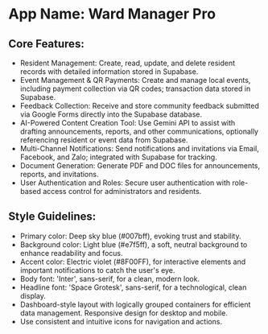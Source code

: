 # **App Name**: Ward Manager Pro

## Core Features:

- Resident Management: Create, read, update, and delete resident records with detailed information stored in Supabase.
- Event Management & QR Payments: Create and manage local events, including payment collection via QR codes; transaction data stored in Supabase.
- Feedback Collection: Receive and store community feedback submitted via Google Forms directly into the Supabase database.
- AI-Powered Content Creation Tool: Use Gemini API to assist with drafting announcements, reports, and other communications, optionally referencing resident or event data from Supabase.
- Multi-Channel Notifications: Send notifications and invitations via Email, Facebook, and Zalo; integrated with Supabase for tracking.
- Document Generation: Generate PDF and DOC files for announcements, reports, and invitations.
- User Authentication and Roles: Secure user authentication with role-based access control for administrators and residents.

## Style Guidelines:

- Primary color: Deep sky blue (#007bff), evoking trust and stability.
- Background color: Light blue (#e7f5ff), a soft, neutral background to enhance readability and focus.
- Accent color: Electric violet (#8F00FF), for interactive elements and important notifications to catch the user's eye.
- Body font: 'Inter', sans-serif, for a clean, modern look.
- Headline font: 'Space Grotesk', sans-serif, for a technological, clean display.
- Dashboard-style layout with logically grouped containers for efficient data management. Responsive design for desktop and mobile.
- Use consistent and intuitive icons for navigation and actions.